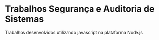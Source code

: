 Trabalhos Segurança e Auditoria de Sistemas
===========================================

Trabalhos desenvolvidos utilizando javascript na plataforma Node.js
